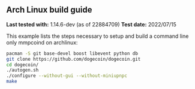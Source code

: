 Arch Linux build guide
----------------------

**Last tested with:** 1.14.6-dev (as of 22884709)
**Test date:** 2022/07/15

This example lists the steps necessary to setup and build a command line only
mmpcoind on archlinux:

```sh
pacman -S git base-devel boost libevent python db
git clone https://github.com/dogecoin/dogecoin.git
cd dogecoin/
./autogen.sh
./configure --without-gui --without-miniupnpc
make
```
